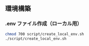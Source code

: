 ## 環境構築

### .env ファイル作成（ローカル用）

```bash
chmod 700 script/create_local_env.sh
./script/create_local_env.sh
```

